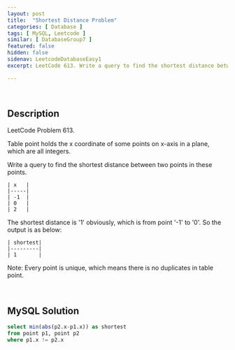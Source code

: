 ```yaml
---
layout: post
title:  "Shortest Distance Problem"
categories: [ Database ]
tags: [ MySQL, Leetcode ]
similar: [ DatabaseGroup7 ]
featured: false
hidden: false
sidenav: LeetcodeDatabaseEasy1
excerpt: LeetCode 613. Write a query to find the shortest distance between two points in these points.

---
```


<br />

## Description

LeetCode Problem 613. 

Table point holds the x coordinate of some points on x-axis in a plane, which are all integers.
 

Write a query to find the shortest distance between two points in these points.
 
```
| x   |
|-----|
| -1  |
| 0   |
| 2   |
```

The shortest distance is '1' obviously, which is from point '-1' to '0'. So the output is as below:
 
```
| shortest|
|---------|
| 1       |
```

Note: Every point is unique, which means there is no duplicates in table point.

<br />

## MySQL Solution


```sql
select min(abs(p2.x-p1.x)) as shortest
from point p1, point p2
where p1.x != p2.x
```
